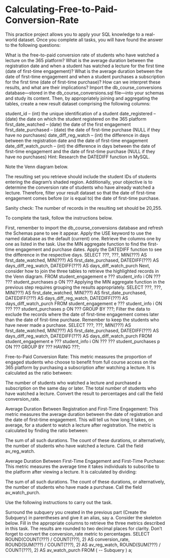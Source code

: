 # Calculating-Free-to-Paid-Conversion-Rate

This practice project allows you to apply your SQL knowledge to a real-world dataset. Once you complete all tasks, you will have found the answer to the following questions:

What is the free-to-paid conversion rate of students who have watched a lecture on the 365 platform?
What is the average duration between the registration date and when a student has watched a lecture for the first time (date of first-time engagement)?
What is the average duration between the date of first-time engagement and when a student purchases a subscription for the first time (date of first-time purchase)?
How can we interpret these results, and what are their implications?
Import the db_course_conversions database—stored in the db_course_conversions.sql file—into your schemas and study its content. Then, by appropriately joining and aggregating the tables, create a new result dataset comprising the following columns:

student_id – (int) the unique identification of a student
date_registered – (date) the date on which the student registered on the 365 platform
first_date_watched – (date) the date of the first engagement
first_date_purchased – (date) the date of first-time purchase (NULL if they have no purchases)
date_diff_reg_watch – (int) the difference in days between the registration date and the date of first-time engagement
date_diff_watch_purch – (int) the difference in days between the date of first-time engagement and the date of first-time purchase (NULL if they have no purchases)
Hint: Research the DATEDIFF function in MySQL.

Note the Venn diagram below.



The resulting set you retrieve should include the student IDs of students entering the diagram’s shaded region. Additionally, your objective is to determine the conversion rate of students who have already watched a lecture. Therefore, filter your result dataset so that the date of first-time engagement comes before (or is equal to) the date of first-time purchase.

Sanity check: The number of records in the resulting set should be 20,255.

To complete the task, follow the instructions below.

First, remember to import the db_course_conversions database and refresh the Schemas pane to see it appear. Apply the USE keyword to use the named database as the default (current) one.
Retrieve the columns one by one as listed in the task. Use the MIN aggregate function to find the first-time engagement and purchase dates. Apply the DATEDIFF function to see the difference in the respective days. 
SELECT 
    ???,
    ???,
    MIN(???) AS first_date_watched,
    MIN(???) AS first_date_purchased,
    DATEDIFF(???) AS days_diff_reg_watch,
    DATEDIFF(???) AS days_diff_watch_purch
Next, consider how to join the three tables to retrieve the highlighted records in the Venn diagram.
FROM
    student_engagement e
        ???
    student_info i ON ???
        ???
    student_purchases p ON ???
Applying the MIN aggregate function in the previous step requires grouping the results appropriately.
SELECT 
    ???,
    ???,
    MIN(???) AS first_date_watched,
    MIN(???) AS first_date_purchased,
    DATEDIFF(???) AS days_diff_reg_watch,
    DATEDIFF(???) AS days_diff_watch_purch
FROM
    student_engagement e
        ???
    student_info i ON ???
        ???
    student_purchases p ON ???
GROUP BY ???;
Filter the data to exclude the records where the date of first-time engagement comes later than the date of first-time purchase. Remember to keep the students who have never made a purchase.
SELECT 
    ???,
    ???,
    MIN(???) AS first_date_watched,
    MIN(???) AS first_date_purchased,
    DATEDIFF(???) AS days_diff_reg_watch,
    DATEDIFF(???) AS days_diff_watch_purch
FROM
    student_engagement e
        ???
    student_info i ON ???
        ???
    student_purchases p ON ???
GROUP BY ???
HAVING ???;





Free-to-Paid Conversion Rate:
This metric measures the proportion of engaged students who choose to benefit from full course access on the 365 platform by purchasing a subscription after watching a lecture. It is calculated as the ratio between:

The number of students who watched a lecture and purchased a subscription on the same day or later.
The total number of students who have watched a lecture.
Convert the result to percentages and call the field conversion_rate.

Average Duration Between Registration and First-Time Engagement:
This metric measures the average duration between the date of registration and the date of first-time engagement. This will tell us how long it takes, on average, for a student to watch a lecture after registration. The metric is calculated by finding the ratio between:

The sum of all such durations.
The count of these durations, or alternatively, the number of students who have watched a lecture.
Call the field av_reg_watch.

Average Duration Between First-Time Engagement and First-Time Purchase:
This metric measures the average time it takes individuals to subscribe to the platform after viewing a lecture. It is calculated by dividing:

The sum of all such durations.
The count of these durations, or alternatively, the number of students who have made a purchase.
Call the field av_watch_purch.

Use the following instructions to carry out the task.

Surround the subquery you created in the previous part (Create the Subquery) in parentheses and give it an alias, say a.
Consider the skeleton below. Fill in the appropriate columns to retrieve the three metrics described in this task. The results are rounded to two decimal places for clarity. Don’t forget to convert the conversion_rate metric to percentages.
SELECT 
    ROUND(COUNT(???) / COUNT(???),
            2) AS conversion_rate,
    ROUND(SUM(???) / COUNT(???),
            2) AS av_reg_watch,
    ROUND(SUM(???) / COUNT(???),
            2) AS av_watch_purch
FROM
    (
        -- Subquery
    ) a;
